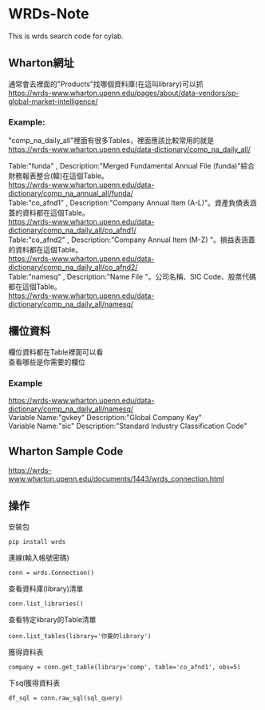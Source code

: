 # WRDs-Note
This is wrds search code for cylab.

## Wharton網址
通常會去裡面的"Products"找哪個資料庫(在這叫library)可以抓  
https://wrds-www.wharton.upenn.edu/pages/about/data-vendors/sp-global-market-intelligence/

### Example:
"comp_na_daily_all"裡面有很多Tables，裡面應該比較常用的就是  
https://wrds-www.wharton.upenn.edu/data-dictionary/comp_na_daily_all/  
 
 
Table:"funda" , Description:"Merged Fundamental Annual File (funda)"綜合財務報表整合(韓)在這個Table。  
https://wrds-www.wharton.upenn.edu/data-dictionary/comp_na_annual_all/funda/  
Table:"co_afnd1" , Description:"Company Annual Item (A-L)"。資產負債表涵蓋的資料都在這個Table。  
https://wrds-www.wharton.upenn.edu/data-dictionary/comp_na_daily_all/co_afnd1/  
Table:"co_afnd2" , Description:"Company Annual Item (M-Z)	"。損益表涵蓋的資料都在這個Table。  
https://wrds-www.wharton.upenn.edu/data-dictionary/comp_na_daily_all/co_afnd2/  
Table:"namesq" , Description:"Name File	"。公司名稱、SIC Code、股票代碼都在這個Table。  
https://wrds-www.wharton.upenn.edu/data-dictionary/comp_na_daily_all/namesq/  

## 欄位資料
欄位資料都在Table裡面可以看  
查看哪些是你需要的欄位  

### Example
https://wrds-www.wharton.upenn.edu/data-dictionary/comp_na_daily_all/namesq/  
Variable Name:"gvkey" Description:"Global Company Key"  
Variable Name:"sic" Description:"Standard Industry Classification Code"  

## Wharton Sample Code  
https://wrds-www.wharton.upenn.edu/documents/1443/wrds_connection.html  

## 操作
安裝包  
```
pip install wrds
```
連線(輸入帳號密碼)  
```
conn = wrds.Connection()
```
查看資料庫(library)清單
```
conn.list_libraries()
```
查看特定library的Table清單
```
conn.list_tables(library='你要的library')
```
獲得資料表
```
company = conn.get_table(library='comp', table='co_afnd1', obs=5)
```
下sql獲得資料表
```
df_sql = conn.raw_sql(sql_query)
```


